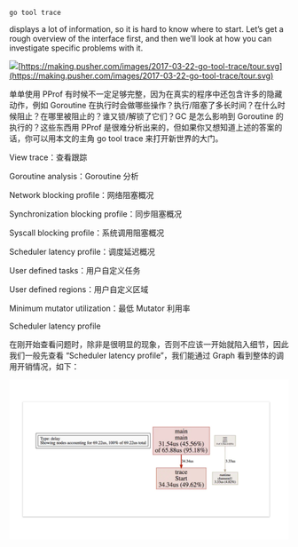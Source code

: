 `go tool trace`

displays a lot of information, so it is hard to know where to start. Let’s get a rough overview of the interface first, and then we’ll look at how you can investigate specific problems with it.

![](https://making.pusher.com/images/2017-03-22-go-tool-trace/tour.svg)[https://making.pusher.com/images/2017-03-22-go-tool-trace/tour.svg](https://making.pusher.com/images/2017-03-22-go-tool-trace/tour.svg)

单单使用 PProf 有时候不一定足够完整，因为在真实的程序中还包含许多的隐藏动作，例如 Goroutine 在执行时会做哪些操作？执行/阻塞了多长时间？在什么时候阻止？在哪里被阻止的？谁又锁/解锁了它们？GC 是怎么影响到 Goroutine 的执行的？这些东西用 PProf 是很难分析出来的，但如果你又想知道上述的答案的话，你可以用本文的主角 go tool trace 来打开新世界的大门。

View trace：查看跟踪

Goroutine analysis：Goroutine 分析

Network blocking profile：网络阻塞概况

Synchronization blocking profile：同步阻塞概况

Syscall blocking profile：系统调用阻塞概况

Scheduler latency profile：调度延迟概况

User defined tasks：用户自定义任务

User defined regions：用户自定义区域

Minimum mutator utilization：最低 Mutator 利用率

Scheduler latency profile

在刚开始查看问题时，除非是很明显的现象，否则不应该一开始就陷入细节，因此我们一般先查看 “Scheduler latency profile”，我们能通过 Graph 看到整体的调用开销情况，如下：

![](/assets/import4.png)

